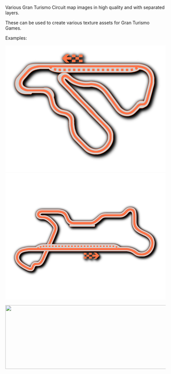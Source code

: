Various Gran Turismo Circuit map images in high quality and with separated layers.

These can be used to create various texture assets for Gran Turismo Games.

Examples:

![image](https://github.com/Silentwarior112/GT-Trackmaps/blob/main/Examples/apricothill.png)
![image](https://github.com/Silentwarior112/GT-Trackmaps/blob/main/Examples/ssr5.png)
<p align="center">
  <img width="600" height="200" src="https://github.com/Silentwarior112/GT-Trackmaps/blob/main/Examples/pod.png)](https://github.com/Silentwarior112/GT-Trackmaps/blob/main/Examples/pod.png">
</p>
